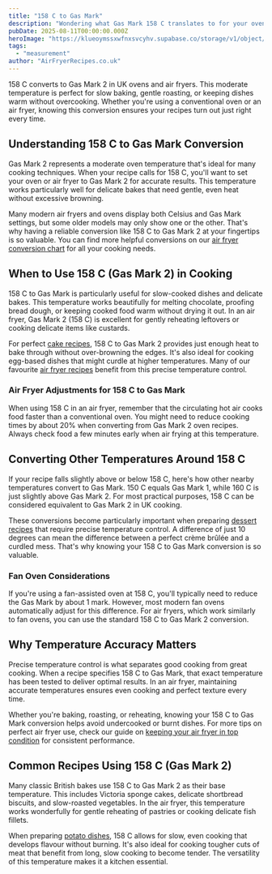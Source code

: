```yaml
---
title: "158 C to Gas Mark"
description: "Wondering what Gas Mark 158 C translates to for your oven or air fryer? We've got the precise conversion you need for perfect baking every time. Whether you're following a recipe or adjusting temperatures, this guide makes it simple."
pubDate: 2025-08-11T00:00:00.000Z
heroImage: "https://klueoymssxwfnxsvcyhv.supabase.co/storage/v1/object/public/md/158-c-to-gas-mark-b4c476b0.png"
tags:
  - "measurement"
author: "AirFryerRecipes.co.uk"
---
```


<p id="">158 C converts to Gas Mark 2 in UK ovens and air fryers. This moderate temperature is perfect for slow baking, gentle roasting, or keeping dishes warm without overcooking. Whether you're using a conventional oven or an air fryer, knowing this conversion ensures your recipes turn out just right every time.</p><h2 id="">Understanding 158 C to Gas Mark Conversion</h2><p id="">Gas Mark 2 represents a moderate oven temperature that's ideal for many cooking techniques. When your recipe calls for 158 C, you'll want to set your oven or air fryer to Gas Mark 2 for accurate results. This temperature works particularly well for delicate bakes that need gentle, even heat without excessive browning.</p><p id="">Many modern air fryers and ovens display both Celsius and Gas Mark settings, but some older models may only show one or the other. That's why having a reliable conversion like 158 C to Gas Mark 2 at your fingertips is so valuable. You can find more helpful conversions on our <a href="https://www.airfryerrecipe.co.uk/air-fryer-conversion-chart" id="">air fryer conversion chart</a> for all your cooking needs.</p><h2 id="">When to Use 158 C (Gas Mark 2) in Cooking</h2><p id="">158 C to Gas Mark is particularly useful for slow-cooked dishes and delicate bakes. This temperature works beautifully for melting chocolate, proofing bread dough, or keeping cooked food warm without drying it out. In an air fryer, Gas Mark 2 (158 C) is excellent for gently reheating leftovers or cooking delicate items like custards.</p><p id="">For perfect <a href="https://www.airfryerrecipe.co.uk/recipe-category/cakes" id="">cake recipes</a>, 158 C to Gas Mark 2 provides just enough heat to bake through without over-browning the edges. It's also ideal for cooking egg-based dishes that might curdle at higher temperatures. Many of our favourite <a href="https://www.airfryerrecipe.co.uk/recipes" id="">air fryer recipes</a> benefit from this precise temperature control.</p><h3 id="">Air Fryer Adjustments for 158 C to Gas Mark</h3><p id="">When using 158 C in an air fryer, remember that the circulating hot air cooks food faster than a conventional oven. You might need to reduce cooking times by about 20% when converting from Gas Mark 2 oven recipes. Always check food a few minutes early when air frying at this temperature.</p><h2 id="">Converting Other Temperatures Around 158 C</h2><p id="">If your recipe falls slightly above or below 158 C, here's how other nearby temperatures convert to Gas Mark. 150 C equals Gas Mark 1, while 160 C is just slightly above Gas Mark 2. For most practical purposes, 158 C can be considered equivalent to Gas Mark 2 in UK cooking.</p><p id="">These conversions become particularly important when preparing <a href="https://www.airfryerrecipe.co.uk/recipe-category/dessert" id="">dessert recipes</a> that require precise temperature control. A difference of just 10 degrees can mean the difference between a perfect crème brûlée and a curdled mess. That's why knowing your 158 C to Gas Mark conversion is so valuable.</p><h3 id="">Fan Oven Considerations</h3><p id="">If you're using a fan-assisted oven at 158 C, you'll typically need to reduce the Gas Mark by about 1 mark. However, most modern fan ovens automatically adjust for this difference. For air fryers, which work similarly to fan ovens, you can use the standard 158 C to Gas Mark 2 conversion.</p><h2 id="">Why Temperature Accuracy Matters</h2><p id="">Precise temperature control is what separates good cooking from great cooking. When a recipe specifies 158 C to Gas Mark, that exact temperature has been tested to deliver optimal results. In an air fryer, maintaining accurate temperatures ensures even cooking and perfect texture every time.</p><p id="">Whether you're baking, roasting, or reheating, knowing your 158 C to Gas Mark conversion helps avoid undercooked or burnt dishes. For more tips on perfect air fryer use, check our guide on <a href="https://www.airfryerrecipe.co.uk/air-fryer-cleaner" id="">keeping your air fryer in top condition</a> for consistent performance.</p><h2 id="">Common Recipes Using 158 C (Gas Mark 2)</h2><p id="">Many classic British bakes use 158 C to Gas Mark 2 as their base temperature. This includes Victoria sponge cakes, delicate shortbread biscuits, and slow-roasted vegetables. In the air fryer, this temperature works wonderfully for gentle reheating of pastries or cooking delicate fish fillets.</p><p id="">When preparing <a href="https://www.airfryerrecipe.co.uk/recipe-category/potatoes" id="">potato dishes</a>, 158 C allows for slow, even cooking that develops flavour without burning. It's also ideal for cooking tougher cuts of meat that benefit from long, slow cooking to become tender. The versatility of this temperature makes it a kitchen essential.</p>